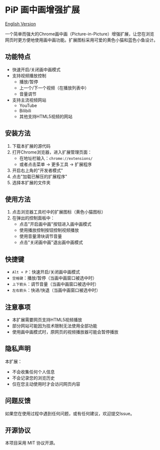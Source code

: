 # PiP 画中画增强扩展

[English Version](README_EN.md)

一个简单而强大的Chrome画中画（Picture-in-Picture）增强扩展，让您在浏览网页时更方便地使用画中画功能。扩展图标采用可爱的黄色小猫和蓝色小鱼设计。

## 功能特点

- 快速开启/关闭画中画模式
- 支持视频播放控制
  - 播放/暂停
  - 上一个/下一个视频（在播放列表中）
  - 音量调节
- 支持主流视频网站
  - YouTube
  - Bilibili
  - 其他支持HTML5视频的网站

## 安装方法

1. 下载本扩展的源代码
2. 打开Chrome浏览器，进入扩展管理页面：
   - 在地址栏输入：`chrome://extensions/`
   - 或者点击菜单 -> 更多工具 -> 扩展程序
3. 开启右上角的"开发者模式"
4. 点击"加载已解压的扩展程序"
5. 选择本扩展的文件夹

## 使用方法

1. 点击浏览器工具栏中的扩展图标（黄色小猫图标）
2. 在弹出的控制面板中：
   - 点击"开启画中画"按钮进入画中画模式
   - 使用播放控制按钮控制视频播放
   - 使用音量滑块调节音量
   - 点击"关闭画中画"退出画中画模式

## 快捷键

- `Alt + P`：快速开启/关闭画中画模式
- `空格键`：播放/暂停（当画中画窗口被选中时）
- `上下箭头`：调节音量（当画中画窗口被选中时）
- `左右箭头`：快进/快退（当画中画窗口被选中时）

## 注意事项

- 本扩展需要网页支持HTML5视频播放
- 部分网站可能因为技术限制无法使用全部功能
- 使用画中画模式时，原网页的视频播放器可能会暂停播放

## 隐私声明

本扩展：
- 不会收集任何个人信息
- 不会记录您的浏览历史
- 仅在您主动使用时才会访问网页内容

## 问题反馈

如果您在使用过程中遇到任何问题，或有任何建议，欢迎提交Issue。

## 开源协议

本项目采用 MIT 协议开源。
